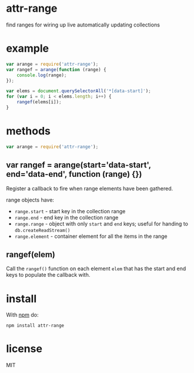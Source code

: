 # attr-range

find ranges for wiring up live automatically updating collections

# example

``` js
var arange = require('attr-range');
var rangef = arange(function (range) {
    console.log(range);
});

var elems = document.querySelectorAll('*[data-start]');
for (var i = 0; i < elems.length; i++) {
    rangef(elems[i]);
}
```

# methods

``` js
var arange = require('attr-range');
```

## var rangef = arange(start='data-start', end='data-end', function (range) {})

Register a callback to fire when range elements have been gathered.

range objects have:

* `range.start` - start key in the collection range
* `range.end` - end key in the collection range
* `range.range` - object with only `start` and `end` keys; useful for handing to
`db.createReadStream()`
* `range.element` - container element for all the items in the range

## rangef(elem)

Call the `rangef()` function on each element `elem` that has the start and end
keys to populate the callback with.

# install

With [npm](https://npmjs.org) do:

```
npm install attr-range
```

# license

MIT
